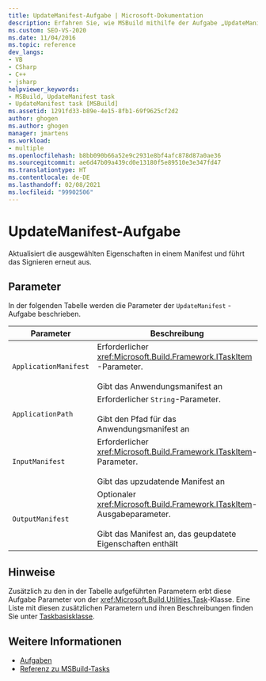 ```yaml
---
title: UpdateManifest-Aufgabe | Microsoft-Dokumentation
description: Erfahren Sie, wie MSBuild mithilfe der Aufgabe „UpdateManifest“ ausgewählte Eigenschaften in einem Manifest aktualisiert und eine erneute Signierung durchführt.
ms.custom: SEO-VS-2020
ms.date: 11/04/2016
ms.topic: reference
dev_langs:
- VB
- CSharp
- C++
- jsharp
helpviewer_keywords:
- MSBuild, UpdateManifest task
- UpdateManifest task [MSBuild]
ms.assetid: 1291fd33-b89e-4e15-8fb1-69f9625cf2d2
author: ghogen
ms.author: ghogen
manager: jmartens
ms.workload:
- multiple
ms.openlocfilehash: b8bb090b66a52e9c2931e8bf4afc878d87a0ae36
ms.sourcegitcommit: ae6d47b09a439cd0e13180f5e89510e3e347fd47
ms.translationtype: HT
ms.contentlocale: de-DE
ms.lasthandoff: 02/08/2021
ms.locfileid: "99902506"
---
```

# <a name="updatemanifest-task"></a>UpdateManifest-Aufgabe

Aktualisiert die ausgewählten Eigenschaften in einem Manifest und führt das Signieren erneut aus.

## <a name="parameters"></a>Parameter

 In der folgenden Tabelle werden die Parameter der `UpdateManifest` -Aufgabe beschrieben.

|Parameter|Beschreibung|
|---------------|-----------------|
|`ApplicationManifest`|Erforderlicher <xref:Microsoft.Build.Framework.ITaskItem> -Parameter.<br /><br /> Gibt das Anwendungsmanifest an|
|`ApplicationPath`|Erforderlicher `String`-Parameter.<br /><br /> Gibt den Pfad für das Anwendungsmanifest an|
|`InputManifest`|Erforderlicher <xref:Microsoft.Build.Framework.ITaskItem>-Parameter.<br /><br /> Gibt das upzudatende Manifest an|
|`OutputManifest`|Optionaler <xref:Microsoft.Build.Framework.ITaskItem>-Ausgabeparameter.<br /><br /> Gibt das Manifest an, das geupdatete Eigenschaften enthält|

## <a name="remarks"></a>Hinweise

 Zusätzlich zu den in der Tabelle aufgeführten Parametern erbt diese Aufgabe Parameter von der <xref:Microsoft.Build.Utilities.Task>-Klasse. Eine Liste mit diesen zusätzlichen Parametern und ihren Beschreibungen finden Sie unter [Taskbasisklasse](../msbuild/task-base-class.md).

## <a name="see-also"></a>Weitere Informationen

- [Aufgaben](../msbuild/msbuild-tasks.md)
- [Referenz zu MSBuild-Tasks](../msbuild/msbuild-task-reference.md)